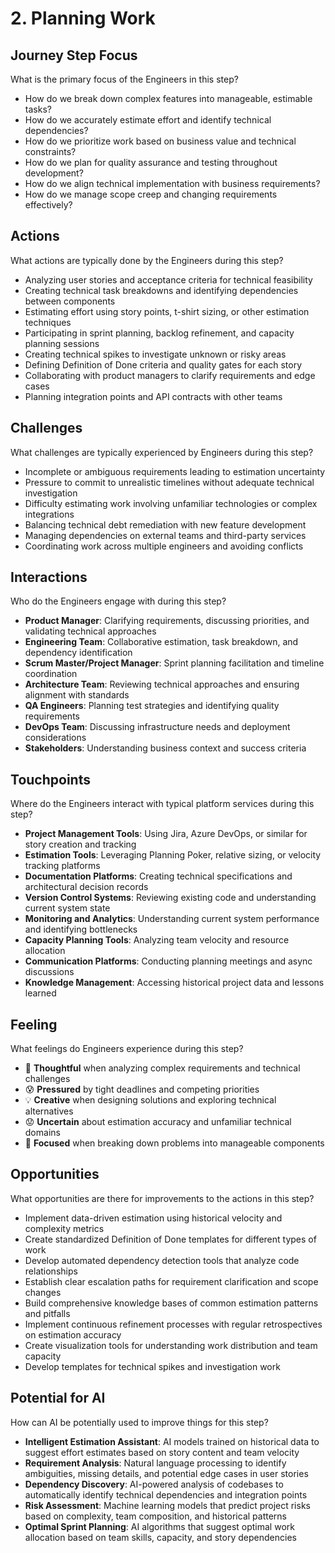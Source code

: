 # 2. Planning Work

## Journey Step Focus

What is the primary focus of the Engineers in this step?

- How do we break down complex features into manageable, estimable tasks?
- How do we accurately estimate effort and identify technical dependencies?
- How do we prioritize work based on business value and technical constraints?
- How do we plan for quality assurance and testing throughout development?
- How do we align technical implementation with business requirements?
- How do we manage scope creep and changing requirements effectively?

## Actions

What actions are typically done by the Engineers during this step?

- Analyzing user stories and acceptance criteria for technical feasibility
- Creating technical task breakdowns and identifying dependencies between components
- Estimating effort using story points, t-shirt sizing, or other estimation techniques
- Participating in sprint planning, backlog refinement, and capacity planning sessions
- Creating technical spikes to investigate unknown or risky areas
- Defining Definition of Done criteria and quality gates for each story
- Collaborating with product managers to clarify requirements and edge cases
- Planning integration points and API contracts with other teams

## Challenges

What challenges are typically experienced by Engineers during this step?

- Incomplete or ambiguous requirements leading to estimation uncertainty
- Pressure to commit to unrealistic timelines without adequate technical investigation
- Difficulty estimating work involving unfamiliar technologies or complex integrations
- Balancing technical debt remediation with new feature development
- Managing dependencies on external teams and third-party services
- Coordinating work across multiple engineers and avoiding conflicts

## Interactions

Who do the Engineers engage with during this step?

- **Product Manager**: Clarifying requirements, discussing priorities, and validating technical approaches
- **Engineering Team**: Collaborative estimation, task breakdown, and dependency identification
- **Scrum Master/Project Manager**: Sprint planning facilitation and timeline coordination
- **Architecture Team**: Reviewing technical approaches and ensuring alignment with standards
- **QA Engineers**: Planning test strategies and identifying quality requirements
- **DevOps Team**: Discussing infrastructure needs and deployment considerations
- **Stakeholders**: Understanding business context and success criteria

## Touchpoints

Where do the Engineers interact with typical platform services during this step?

- **Project Management Tools**: Using Jira, Azure DevOps, or similar for story creation and tracking
- **Estimation Tools**: Leveraging Planning Poker, relative sizing, or velocity tracking platforms
- **Documentation Platforms**: Creating technical specifications and architectural decision records
- **Version Control Systems**: Reviewing existing code and understanding current system state
- **Monitoring and Analytics**: Understanding current system performance and identifying bottlenecks
- **Capacity Planning Tools**: Analyzing team velocity and resource allocation
- **Communication Platforms**: Conducting planning meetings and async discussions
- **Knowledge Management**: Accessing historical project data and lessons learned

## Feeling

What feelings do Engineers experience during this step?

- 🤔 **Thoughtful** when analyzing complex requirements and technical challenges
- 😰 **Pressured** by tight deadlines and competing priorities
- 💡 **Creative** when designing solutions and exploring technical alternatives
- 😟 **Uncertain** about estimation accuracy and unfamiliar technical domains
- 🎯 **Focused** when breaking down problems into manageable components

## Opportunities

What opportunities are there for improvements to the actions in this step?

- Implement data-driven estimation using historical velocity and complexity metrics
- Create standardized Definition of Done templates for different types of work
- Develop automated dependency detection tools that analyze code relationships
- Establish clear escalation paths for requirement clarification and scope changes
- Build comprehensive knowledge bases of common estimation patterns and pitfalls
- Implement continuous refinement processes with regular retrospectives on estimation accuracy
- Create visualization tools for understanding work distribution and team capacity
- Develop templates for technical spikes and investigation work

## Potential for AI

How can AI be potentially used to improve things for this step?

- **Intelligent Estimation Assistant**: AI models trained on historical data to suggest effort estimates based on story content and team velocity
- **Requirement Analysis**: Natural language processing to identify ambiguities, missing details, and potential edge cases in user stories
- **Dependency Discovery**: AI-powered analysis of codebases to automatically identify technical dependencies and integration points
- **Risk Assessment**: Machine learning models that predict project risks based on complexity, team composition, and historical patterns
- **Optimal Sprint Planning**: AI algorithms that suggest optimal work allocation based on team skills, capacity, and story dependencies
